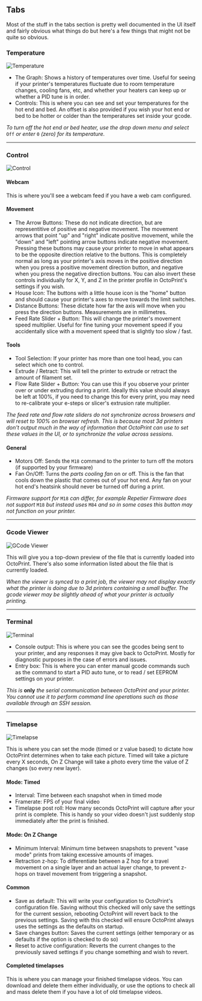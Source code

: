 ## Tabs

Most of the stuff in the tabs section is pretty well documented in the UI itself and fairly obvious what things do but here's a few things that might not be quite so obvious.

### Temperature 

![Temperature](img/tabs/temperature.PNG "Temperature")

* The Graph: Shows a history of temperatures over time. Useful for seeing if your printer's temperatures fluctuate due to room temperature changes, cooling fans, etc, and whether your heaters can keep up or whether a PID tune is in order.
* Controls: This is where you can see and set your temperatures for the hot end and bed. An offset is also provided if you wish your hot end or bed to be hotter or colder than the temperatures set inside your gcode.

*To turn off the hot end or bed heater, use the drop down menu and select* ``Off`` *or enter* ``0`` *(zero) for its temperature.*

-----------

### Control

![Control](img/tabs/control.PNG "Control")

#### Webcam

This is where you'll see a webcam feed if you have a web cam configured.

#### Movement

* The Arrow Buttons: These do not indicate direction, but are representitive of positive and negative movement. The movement arrows that point "up" and "right" indicate positive movement, while the "down" and "left" pointing arrow buttons indicate negative movement. Pressing these buttons may cause your printer to move in what appears to be the opposite direction relative to the buttons. This is completely normal as long as your printer's axis moves in the positive direction when you press a positive movement direction button, and negative when you press the negative direction buttons. You can also invert these controls individually for X, Y, and Z in the printer profile in OctoPrint's settings if you wish.
* House Icon: The buttons with a little house icon is the "home" button and should cause your printer's axes to move towards the limit switches.
* Distance Buttons: These dictate how far the axis will move when you press the direction buttons. Measurements are in millimetres.
* Feed Rate Slider + Button: This will change the printer's movement speed multiplier. Useful for fine tuning your movement speed if you accidentally slice with a movement speed that is slightly too slow / fast.

#### Tools

* Tool Selection: If your printer has more than one tool head, you can select which one to control.
* Extrude / Retract: This will tell the printer to extrude or retract the amount of filament set.
* Flow Rate Slider + Button: You can use this if you observe your printer over or under extruding during a print. Ideally this value should always be left at 100%, if you need to change this for every print, you may need to re-calibrate your e-steps or slicer's extrusion rate multiplier.

*The feed rate and flow rate sliders do not synchronize across browsers and will reset to 100% on browser refresh. This is because most 3d printers don't output much in the way of information that OctoPrint can use to set these values in the UI, or to synchronize the value across sessions.*

#### General

* Motors Off: Sends the ``M18`` command to the printer to turn off the motors (if supported by your firmware)
* Fan On/Off: Turns the *parts cooling fan* on or off. This is the fan that cools down the plastic that comes out of your hot end. Any fan on your hot end's heatsink should never be turned off during a print.

*Firmware support for* ``M18`` *can differ, for example Repetier Firmware does not support* ``M18`` *but instead uses* ``M84`` *and so in some cases this  button may not function on your printer.*

----------------

### Gcode Viewer

![GCode Viewer](img/tabs/gcode.PNG "GCode Viewer")

This will give you a top-down preview of the file that is currently loaded into OctoPrint. There's also some information listed about the file that is currently loaded.

*When the viewer is synced to a print job, the viewer may not display exactly what the printer is doing due to 3d printers containing a small buffer. The gcode viewer may be slightly ahead of what your printer is actually printing.*

------------

### Terminal

![Terminal](img/tabs/terminal.PNG "Terminal")

* Console output: This is where you can see the gcodes being sent to your printer, and any responses it may give back to OctoPrint. Mostly for diagnostic purposes in the case of errors and issues.
* Entry box: This is where you can enter manual gcode commands such as the command to start a PID auto tune, or to read / set EEPROM settings on your printer. 

*This is* **only** *the serial communication between OctoPrint and your printer. You cannot use it to perform command line operations such as those available through an SSH session.*

--------------

### Timelapse
![Timelapse](img/tabs/timelapse.PNG "Timelapse")

This is where you can set the mode (timed or z value based) to dictate how OctoPrint determines when to take each picture. Timed will take a picture every X seconds, On Z Change will take a photo every time the value of Z changes (so every new layer).

#### Mode: Timed
* Interval: Time between each snapshot when in timed mode
* Framerate: FPS of your final video
* Timelapse post roll: How many seconds OctoPrint will capture after your print is complete. This is handy so your video doesn't just suddenly stop immediately after the print is finished.

#### Mode: On Z Change
* Minimum Interval: Minimum time between snapshots to prevent "vase mode" prints from taking excessive amounts of images.
* Retraction z-hop: To differentiate between a Z hop for a travel movement on a single layer and an actual layer change, to prevent z-hops on travel movement from triggering a snapshot.

#### Common

* Save as default: This will write your configuration to OctoPrint's configuration file. Saving without this checked will only save the settings for the current session, rebooting OctoPrint will revert back to the previous settings. Saving with this checked will ensure OctoPrint always uses the settings as the defaults on startup.
* Save changes button: Saves the current settings (either temporary or as defaults if the option is checked to do so)
* Reset to active configuration: Reverts the current changes to the previously saved settings if you change something and wish to revert.

#### Completed timelapses

This is where you can manage your finished timelapse videos. You can download and delete them either individually, or use the options to check all and mass delete them if you have a lot of old timelapse videos.